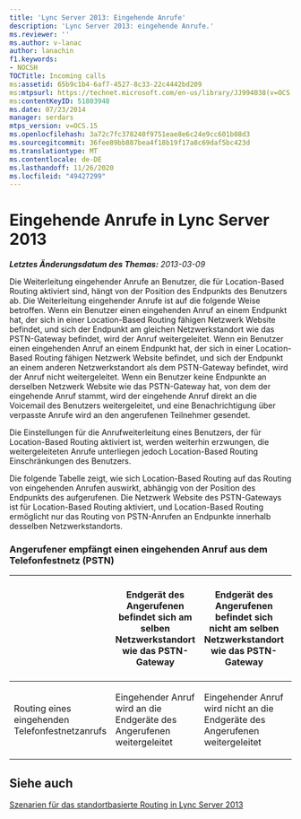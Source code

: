 ```yaml
---
title: 'Lync Server 2013: Eingehende Anrufe'
description: 'Lync Server 2013: eingehende Anrufe.'
ms.reviewer: ''
ms.author: v-lanac
author: lanachin
f1.keywords:
- NOCSH
TOCTitle: Incoming calls
ms:assetid: 65b9c1b4-6af7-4527-8c33-22c4442bd209
ms:mtpsurl: https://technet.microsoft.com/en-us/library/JJ994038(v=OCS.15)
ms:contentKeyID: 51803948
ms.date: 07/23/2014
manager: serdars
mtps_version: v=OCS.15
ms.openlocfilehash: 3a72c7fc378240f9751eae8e6c24e9cc601b08d3
ms.sourcegitcommit: 36fee89bb887bea4f18b19f17a8c69daf5bc423d
ms.translationtype: MT
ms.contentlocale: de-DE
ms.lasthandoff: 11/26/2020
ms.locfileid: "49427299"
---
```

# <a name="incoming-calls-in-lync-server-2013"></a>Eingehende Anrufe in Lync Server 2013

<div data-xmlns="http://www.w3.org/1999/xhtml">

<div class="topic" data-xmlns="http://www.w3.org/1999/xhtml" data-msxsl="urn:schemas-microsoft-com:xslt" data-cs="https://msdn.microsoft.com/">

<div data-asp="https://msdn2.microsoft.com/asp">



</div>

<div id="mainSection">

<div id="mainBody">

<span> </span>

_**Letztes Änderungsdatum des Themas:** 2013-03-09_

Die Weiterleitung eingehender Anrufe an Benutzer, die für Location-Based Routing aktiviert sind, hängt von der Position des Endpunkts des Benutzers ab. Die Weiterleitung eingehender Anrufe ist auf die folgende Weise betroffen. Wenn ein Benutzer einen eingehenden Anruf an einem Endpunkt hat, der sich in einer Location-Based Routing fähigen Netzwerk Website befindet, und sich der Endpunkt am gleichen Netzwerkstandort wie das PSTN-Gateway befindet, wird der Anruf weitergeleitet. Wenn ein Benutzer einen eingehenden Anruf an einem Endpunkt hat, der sich in einer Location-Based Routing fähigen Netzwerk Website befindet, und sich der Endpunkt an einem anderen Netzwerkstandort als dem PSTN-Gateway befindet, wird der Anruf nicht weitergeleitet. Wenn ein Benutzer keine Endpunkte an derselben Netzwerk Website wie das PSTN-Gateway hat, von dem der eingehende Anruf stammt, wird der eingehende Anruf direkt an die Voicemail des Benutzers weitergeleitet, und eine Benachrichtigung über verpasste Anrufe wird an den angerufenen Teilnehmer gesendet.

Die Einstellungen für die Anrufweiterleitung eines Benutzers, der für Location-Based Routing aktiviert ist, werden weiterhin erzwungen, die weitergeleiteten Anrufe unterliegen jedoch Location-Based Routing Einschränkungen des Benutzers.

Die folgende Tabelle zeigt, wie sich Location-Based Routing auf das Routing von eingehenden Anrufen auswirkt, abhängig von der Position des Endpunkts des aufgerufenen. Die Netzwerk Website des PSTN-Gateways ist für Location-Based Routing aktiviert, und Location-Based Routing ermöglicht nur das Routing von PSTN-Anrufen an Endpunkte innerhalb desselben Netzwerkstandorts.

### <a name="callee-receiving-an-inbound-call-from-the-pstn"></a>Angerufener empfängt einen eingehenden Anruf aus dem Telefonfestnetz (PSTN)

<table>
<colgroup>
<col style="width: 25%" />
<col style="width: 25%" />
<col style="width: 25%" />
<col style="width: 25%" />
</colgroup>
<thead>
<tr class="header">
<th></th>
<th>Endgerät des Angerufenen befindet sich am selben Netzwerkstandort wie das PSTN-Gateway</th>
<th>Endgerät des Angerufenen befindet sich nicht am selben Netzwerkstandort wie das PSTN-Gateway</th>
<th>Endgerät des Angerufenen befindet sich an einem unbekannten Netzwerkstandort oder ist nicht für standortbasiertes Routing aktiviert</th>
</tr>
</thead>
<tbody>
<tr class="odd">
<td><p>Routing eines eingehenden Telefonfestnetzanrufs</p></td>
<td><p>Eingehender Anruf wird an die Endgeräte des Angerufenen weitergeleitet</p></td>
<td><p>Eingehender Anruf wird nicht an die Endgeräte des Angerufenen weitergeleitet</p></td>
<td><p>Eingehender Anruf wird nicht an die Endgeräte des Angerufenen weitergeleitet</p></td>
</tr>
</tbody>
</table>

  

<div>

## <a name="see-also"></a>Siehe auch


[Szenarien für das standortbasierte Routing in Lync Server 2013](lync-server-2013-scenarios-for-location-based-routing.md)  
  

</div>

</div>

<span> </span>

</div>

</div>

</div>

